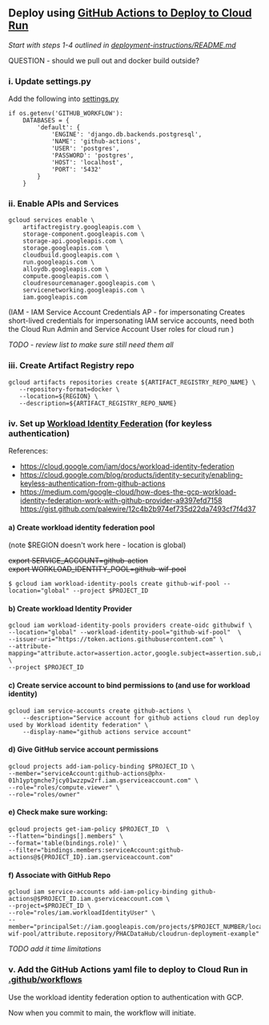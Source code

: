 ## Deploy using [GitHub Actions to Deploy to Cloud Run](https://github.com/google-github-actions/deploy-cloudrun)

*Start with steps 1-4 outlined in [deployment-instructions/README.md](README.md)*

QUESTION - should we pull out and docker build outside?

### i. Update settings.py
Add the following into [settings.py](../djangoproject/djangoproject/settings.py)

```
if os.getenv('GITHUB_WORKFLOW'):
    DATABASES = {
        'default': {
            'ENGINE': 'django.db.backends.postgresql',
            'NAME': 'github-actions',
            'USER': 'postgres',
            'PASSWORD': 'postgres',
            'HOST': 'localhost',
            'PORT': '5432'
        }
    }
```

<!-- Set environment variables (change to your project's values)

``` 
export PROJECT_ID="phx-hellodjango" \
export REGION="northamerica-northeast1" \
export ARTIFACT_REGISTRY_REPO_NAME="hello-world-app" \
export PROJECT_NUMBER=$(gcloud projects describe ${PROJECT_ID} --format="value(projectNumber)")
``` -->

### ii. Enable APIs and Services 

```
gcloud services enable \
    artifactregistry.googleapis.com \
    storage-component.googleapis.com \
    storage-api.googleapis.com \
    storage.googleapis.com \
    cloudbuild.googleapis.com \
    run.googleapis.com \
    alloydb.googleapis.com \
    compute.googleapis.com \
    cloudresourcemanager.googleapis.com \
    servicenetworking.googleapis.com \
    iam.googleapis.com
```
(IAM - IAM Service Account Credentials AP - for impersonating Creates short-lived credentials for impersonating IAM service accounts, need both the Cloud Run Admin and Service Account User roles for cloud run )

*TODO - review list to make sure still need them all*

### iii. Create Artifact Registry repo 
``` 
gcloud artifacts repositories create ${ARTIFACT_REGISTRY_REPO_NAME} \
   --repository-format=docker \
   --location=${REGION} \
   --description=${ARTIFACT_REGISTRY_REPO_NAME}
```
### iv. Set up [Workload Identity Federation](https://cloud.google.com/iam/docs/workload-identity-federation) (for keyless authentication)
References:
* https://cloud.google.com/iam/docs/workload-identity-federation
* https://cloud.google.com/blog/products/identity-security/enabling-keyless-authentication-from-github-actions
* https://medium.com/google-cloud/how-does-the-gcp-workload-identity-federation-work-with-github-provider-a9397efd7158
https://gist.github.com/palewire/12c4b2b974ef735d22da7493cf7f4d37

#### a) Create workload identity federation pool
(note $REGION doesn't work here - location is global)

~~export SERVICE_ACCOUNT=github-action \
export WORKLOAD_IDENTITY_POOL=github-wif-pool~~

```
$ gcloud iam workload-identity-pools create github-wif-pool --location="global" --project $PROJECT_ID
```

#### b) Create workload Identity Provider
```
gcloud iam workload-identity-pools providers create-oidc githubwif \
--location="global" --workload-identity-pool="github-wif-pool"  \
--issuer-uri="https://token.actions.githubusercontent.com" \
--attribute-mapping="attribute.actor=assertion.actor,google.subject=assertion.sub,attribute.repository=assertion.repository" \
--project $PROJECT_ID
```

#### c) Create service account to bind permissions to (and use for workload identity)
<!-- gcloud iam service-accounts create github-action \
--display-name="Service account for github actions cloud run deploy used by WIF" \
--project $PROJECT_NUMBER -->
```
gcloud iam service-accounts create github-actions \
    --description="Service account for github actions cloud run deploy used by Workload identity federation" \
    --display-name="github actions service account"
```    

#### d) Give GitHub service account permissions
```
gcloud projects add-iam-policy-binding $PROJECT_ID \
--member="serviceAccount:github-actions@phx-01h1yptgmche7jcy01wzzpw2rf.iam.gserviceaccount.com" \
--role="roles/compute.viewer" \
--role="roles/owner"
```

#### e) Check make sure working: 
```
gcloud projects get-iam-policy $PROJECT_ID  \
--flatten="bindings[].members" \
--format='table(bindings.role)' \
--filter="bindings.members:serviceAccount:github-actions@${PROJECT_ID}.iam.gserviceaccount.com"
```
#### f) Associate with GitHub Repo
```
gcloud iam service-accounts add-iam-policy-binding github-actions@$PROJECT_ID.iam.gserviceaccount.com \
--project=$PROJECT_ID \
--role="roles/iam.workloadIdentityUser" \
--member="principalSet://iam.googleapis.com/projects/$PROJECT_NUMBER/locations/global/workloadIdentityPools/github-wif-pool/attribute.repository/PHACDataHub/cloudrun-deployment-example"
```

*TODO add it time limitations*

### v. Add the GitHub Actions yaml file to deploy to Cloud Run in [.github/workflows](../.github/workflows/build_deploy_cloudrun.yaml) 
Use the workload identity federation option to authentication with GCP. 


Now when you commit to main, the workflow will initiate. 